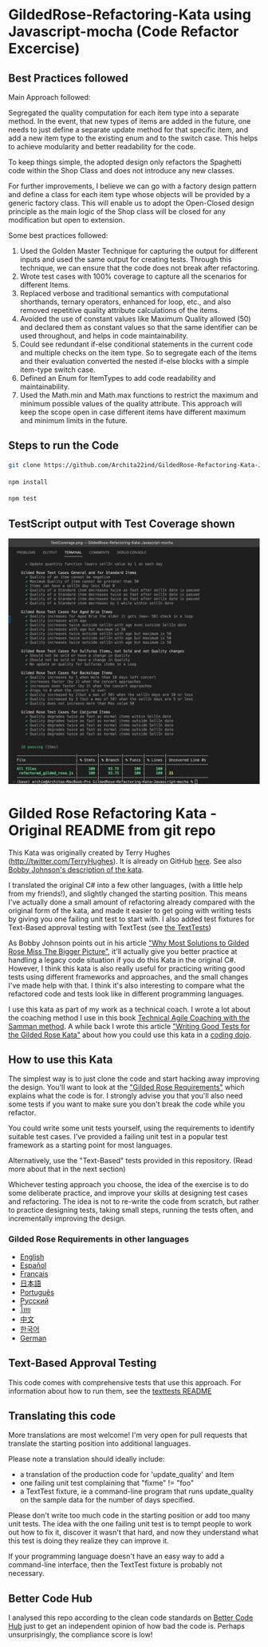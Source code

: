 # GildedRose-Refactoring-Kata using Javascript-mocha (Code Refactor Excercise)

## Best Practices followed

Main Approach followed:

Segregated the quality computation for each item type into a separate method. In the event, that new types of items are added in the future, one needs to just define a separate update method for that specific item, and add a new item type to the existing enum and to the switch case. This helps to achieve modularity and better readability for the code.

To keep things simple, the adopted design only refactors the Spaghetti code within the Shop Class and does not introduce any new classes.

For further improvements, I believe we can go with a factory design pattern and define a class for each item type whose objects will be provided by a generic factory class. This will enable us to adopt the Open-Closed design principle as the main logic of the Shop class will be closed for any modification but open to extension.

Some best practices followed:

1. Used the Golden Master Technique for capturing the output for different inputs and used the same output for creating tests. Through this technique, we can ensure that the code does not break after refactoring.
2. Wrote test cases with 100% coverage to capture all the scenarios for different Items.
3. Replaced verbose and traditional semantics with computational shorthands, ternary operators, enhanced for loop, etc., and also removed repetitive quality attribute calculations of the items.
4. Avoided the use of constant values like Maximum Quality allowed (50) and declared them as constant values so that the same identifier can be used throughout, and helps in code maintainability.
5. Could see redundant if-else conditional statements in the current code and multiple checks on the item type. So to segregate each of the items and their evaluation converted the nested if-else blocks with a simple item-type switch case.
6. Defined an Enum for ItemTypes to add code readability and maintainability.
7. Used the Math.min and Math.max functions to restrict the maximum and minimum possible values of the quality attribute. This approach will keep the scope open in case different items have different maximum and minimum limits in the future.

## Steps to run the Code

```sh
git clone https://github.com/Archita22ind/GildedRose-Refactoring-Kata-Javascript-mocha.git

npm install

npm test
```

## TestScript output with Test Coverage shown

<img src="https://github.com/Archita22ind/GildedRose-Refactoring-Kata-Javascript-mocha/blob/main/TestCoverage.png" >

# Gilded Rose Refactoring Kata -Original README from git repo

This Kata was originally created by Terry Hughes (http://twitter.com/TerryHughes). It is already on GitHub [here](https://github.com/NotMyself/GildedRose). See also [Bobby Johnson's description of the kata](http://iamnotmyself.com/2011/02/13/refactor-this-the-gilded-rose-kata/).

I translated the original C# into a few other languages, (with a little help from my friends!), and slightly changed the starting position. This means I've actually done a small amount of refactoring already compared with the original form of the kata, and made it easier to get going with writing tests by giving you one failing unit test to start with. I also added test fixtures for Text-Based approval testing with TextTest (see [the TextTests](https://github.com/emilybache/GildedRose-Refactoring-Kata/tree/master/texttests))

As Bobby Johnson points out in his article ["Why Most Solutions to Gilded Rose Miss The Bigger Picture"](https://iamnotmyself.com/why-most-solutions-to-gilded-rose-miss-the-bigger-picture/), it'll actually give you
better practice at handling a legacy code situation if you do this Kata in the original C#. However, I think this kata
is also really useful for practicing writing good tests using different frameworks and approaches, and the small changes I've made help with that. I think it's also interesting to compare what the refactored code and tests look like in different programming languages.

I use this kata as part of my work as a technical coach. I wrote a lot about the coaching method I use in this book [Technical Agile Coaching with the Samman method](https://leanpub.com/techagilecoach). A while back I wrote this article ["Writing Good Tests for the Gilded Rose Kata"](http://coding-is-like-cooking.info/2013/03/writing-good-tests-for-the-gilded-rose-kata/) about how you could use this kata in a [coding dojo](https://leanpub.com/codingdojohandbook).

## How to use this Kata

The simplest way is to just clone the code and start hacking away improving the design. You'll want to look at the ["Gilded Rose Requirements"](https://github.com/emilybache/GildedRose-Refactoring-Kata/tree/master/GildedRoseRequirements.txt) which explains what the code is for. I strongly advise you that you'll also need some tests if you want to make sure you don't break the code while you refactor.

You could write some unit tests yourself, using the requirements to identify suitable test cases. I've provided a failing unit test in a popular test framework as a starting point for most languages.

Alternatively, use the "Text-Based" tests provided in this repository. (Read more about that in the next section)

Whichever testing approach you choose, the idea of the exercise is to do some deliberate practice, and improve your skills at designing test cases and refactoring. The idea is not to re-write the code from scratch, but rather to practice designing tests, taking small steps, running the tests often, and incrementally improving the design.

### Gilded Rose Requirements in other languages

- [English](GildedRoseRequirements.txt)
- [Español](GildedRoseRequirements_es.md)
- [Français](GildedRoseRequirements_fr.md)
- [日本語](GildedRoseRequirements_jp.md)
- [Português](GildedRoseRequirements_pt-BR.md)
- [Русский](GildedRoseRequirements_ru.txt)
- [ไทย](GildedRoseRequirements_th.md)
- [中文](GildedRoseRequirements_zh.txt)
- [한국어](GildedRoseRequirements_kr.md)
- [German](GildedRoseRequirements_de.md)

## Text-Based Approval Testing

This code comes with comprehensive tests that use this approach. For information about how to run them, see the [texttests README](https://github.com/emilybache/GildedRose-Refactoring-Kata/tree/master/texttests)

## Translating this code

More translations are most welcome! I'm very open for pull requests that translate the starting position into additional languages.

Please note a translation should ideally include:

- a translation of the production code for 'update_quality' and Item
- one failing unit test complaining that "fixme" != "foo"
- a TextTest fixture, ie a command-line program that runs update_quality on the sample data for the number of days specified.

Please don't write too much code in the starting position or add too many unit tests. The idea with the one failing unit test is to tempt people to work out how to fix it, discover it wasn't that hard, and now they understand what this test is doing they realize they can improve it.

If your programming language doesn't have an easy way to add a command-line interface, then the TextTest fixture is probably not necessary.

## Better Code Hub

I analysed this repo according to the clean code standards on [Better Code Hub](https://bettercodehub.com) just to get an independent opinion of how bad the code is. Perhaps unsurprisingly, the compliance score is low!

